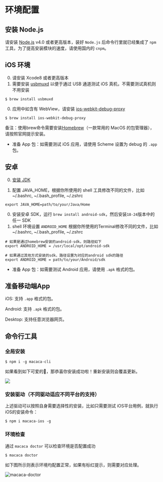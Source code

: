 # 环境配置

## 安装 Node.js

请安装 [Node.js](https://nodejs.org/) v4.0 或者更高版本，装好 `Node.js` 后命令行里就已经集成了 `npm` 工具，为了提高安装模块的速度，请使用国内的 `cnpm`。

## iOS 环境

0. 请安装 Xcode8 或者更高版本
0. 需要安装 [usbmuxd](//github.com/libimobiledevice/usbmuxd) 以便于通过 USB 通道测试 iOS 真机，不需要测试真机则不用安装

```shell
$ brew install usbmuxd
```

0. 应用中如含有 WebView，请安装 [ios-webkit-debug-proxy](//github.com/google/ios-webkit-debug-proxy)

```shell
$ brew install ios-webkit-debug-proxy
```

备注：使用brew命令需要安装[Homebrew](http://brew.sh/index_zh-cn.html)（一款常用的 MacOS 的包管理器），请按照官网提示安装。

* 准备 App 包：如需要测试 iOS 应用，请使用 Scheme 设置为 debug 的 `.app` 包。

## 安卓

0. [安装 JDK](http://www.oracle.com/technetwork/java/javase/downloads/jdk8-downloads-2133151.html)

0. 配置 JAVA_HOME，根据你所使用的 shell 工具修改不同的文件，比如 ~/.bashrc, ~/.bash_profile, ~/.zshrc

  ```shell
  export JAVA_HOME=path/to/your/Java/Home
  ```

0. 安装安卓 SDK，运行 `brew install android-sdk`，然后安装`18-24`版本中的任一 SDK
0. shell 环境设置 `ANDROID_HOME`
	根据你所使用的Terminal修改不同的文件，比如~/.bashrc, ~/.bash_profile, ~/.zshrc

```shell
# 如果是通过homebrew安装的android-sdk，则路径如下
export ANDROID_HOME = /usr/local/opt/android-sdk

# 如果通过其他方式安装的sdk，路径设置为对应的android sdk的路径
export ANDROID_HOME = path/to/your/Android/sdk

```

* 准备 App 包：如需要测试 Android 应用，请使用 `.apk` 格式的包。


## 准备移动端App

iOS: 支持 `.app` 格式的包。

Android: 支持 `.apk` 格式的包。

Desktop: 支持任意浏览器网页。

## 命令行工具

### 全局安装

```shell
$ npm i -g macaca-cli
```

如果看到如下可爱的🐒，那恭喜你安装成功啦！重新安装则会覆盖更新。

![](http://ww4.sinaimg.cn/large/6d308bd9gw1faie2w55hnj20rs0ov4fu.jpg)

### 安装驱动（不同驱动适应不同平台的支持）

上述驱动可以按照自身需要选择性的安装，比如只需要测试 iOS平台用例，就执行iOS的安装命令：

```shell
$ npm i macaca-ios -g
```

### 环境检查

通过 `macaca doctor` 可以检查环境是否配置成功

```shell
$ macaca doctor
```

如下图所示则表示环境均配置正常，如果有标红提示，则需要对应处理。

![macaca-doctor](http://ww1.sinaimg.cn/large/6b65a607jw1fa3cqjexk2j21c20padqa.jpg)
